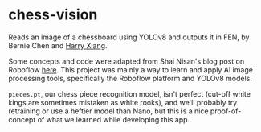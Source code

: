 # chess-vision
 Reads an image of a chessboard using YOLOv8 and outputs it in FEN, by Bernie Chen and [Harry Xiang](https://github.com/CQMian).
 
 Some concepts and code were adapted from Shai Nisan's blog post on Roboflow [here](https://blog.roboflow.com/chess-boards/). This project was mainly a way to learn and apply AI image processing tools, specifically the Roboflow platform and YOLOv8 models.

 `pieces.pt`, our chess piece recognition model, isn't perfect (cut-off white kings are sometimes mistaken as white rooks), and we'll probably try retraining or use a heftier model than Nano, but this is a nice proof-of-concept of what we learned while developing this app.